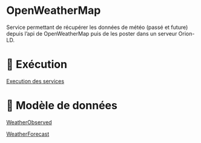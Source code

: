 # OpenWeatherMap

Service permettant de récupérer les données de météo (passé et future) depuis l’api de OpenWeatherMap puis de les poster dans un serveur Orion-LD.

# 🚀 Exécution

[Execution des services](Execution%20des%20services%20741ce265eb1d4035a493bf0da39d4d4f.md)

# 📇 Modèle de données

[WeatherObserved](WeatherObserved%20c1bff0ee748841f980452cd69988f6aa.md)

[WeatherForecast](WeatherForecast%20f414010f8f63484189067a161525a609.md)